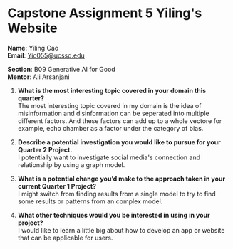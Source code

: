 # Capstone Assignment 5 Yiling's Website

**Name**: Yiling Cao <br>
**Email**: Yic055@ucssd.edu<br>

**Section**: B09 Generative AI for Good<br>
**Mentor**: Ali Arsanjani <br>

1. **What is the most interesting topic covered in your domain this quarter?** <br>
The most interesting topic covered in my domain is the idea of misinformation and disinformation can be seperated into multiple different factors. And these factors can add up to a whole vectore for example, echo chamber as a factor under the category of bias. 

2. **Describe a potential investigation you would like to pursue for your Quarter 2 Project.**<br>
I potentially want to investigate social media's connection and relationship by using a graph model. 

3. **What is a potential change you’d make to the approach taken in your current Quarter 1 Project?** <br>
I might switch from finding results from a single model to try to find some results or patterns from an complex model. 

4. **What other techniques would you be interested in using in your project?**<br>
I would like to learn a little big about how to develop an app or website that can be applicable for users. 

